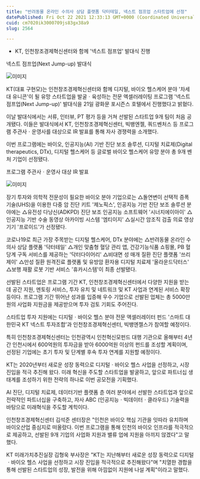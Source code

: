 ```yaml
---
title: "반려동물 온라인 수의사 상담 플랫폼 닥터테일, 넥스트 점프업 스타트업에 선정"
datePublished: Fri Oct 22 2021 12:33:13 GMT+0000 (Coordinated Universal Time)
cuid: cm7020ik3000709js83gx38a9
slug: 2564

---
```



- KT, 인천창조경제혁신센터와 함께 '넥스트 점프업' 발대식 진행

넥스트 점프업(Next Jump-up) 발대식

![이미지](https://cdn.hashnode.com/res/hashnode/image/upload/v1739252466215/bf61b241-93aa-4971-9672-2adc85d0154d.jpeg)

KT(대표 구현모)는 인천창조경제혁신센터와 함께 디지털, 바이오 헬스케어 분야 '차세대 유니콘'이 될 유망 스타트업을 발굴ㆍ육성하는 전문 엑셀러레이팅 프로그램 '넥스트 점프업(Next Jump-up)' 발대식을 21일 광화문 포시즌스 호텔에서 진행했다고 밝혔다.

이날 발대식에서는 서류, 인터뷰, PT 평가 등을 거쳐 선발된 스타트업 9개 팀이 처음 공개됐다. 이들은 발대식에서 KT, 인천창조경제혁신센터, 빅뱅엔젤, 쿼드벤처스 등 프로그램 주관사ㆍ운영사를 대상으로 IR 발표를 통해 자사 경쟁력을 소개했다.

이번 프로그램에는 바이오, 인공지능(AI) 기반 진단 보조 솔루션, 디지털 치료제(Digital therapeutics, DTx), 디지털 헬스케어 등 글로벌 바이오 헬스케어 유망 분야 총 9개 벤처 기업이 선정됐다.

프로그램 주관사ㆍ운영사 대상 IR 발표

![이미지](https://cdn.hashnode.com/res/hashnode/image/upload/v1739252468288/e15e0529-5e92-4bc7-8091-aa67cd63b2ce.jpeg)

장기 투자와 의학적 전문성이 필요한 바이오 분야 기업으로는 △돌연변이 선택적 증폭 기술(UHS)을 이용한 다중 암 진단 키트 '제노픽스', 인공지능 기반 진단 보조 솔루션 분야에는 △유전성 다낭신(ADKPD) 진단 보조 인공지능 소프트웨어 '시너지에이아이' △인공지능 기반 수술 동영상 아카이빙 시스템 '엠티이지' △실시간 암조직 검출 의료 영상기기 '프로이드'가 선정됐다.

코로나19로 최근 가장 주목받는 디지털 헬스케어, DTx 분야에는 △반려동물 온라인 수의사 상담 플랫폼 '닥터테일' △개인 맞춤형 혈당 관리 앱, 건강기능식품 쇼핑몰, PB 혈당계 구독 서비스를 제공하는 '닥터다이어리' △비대면 성 매개 질환 진단 플랫폼 '쓰리제이' △만성 질환 원격진료 플랫폼 및 유방암 환자용 디지털 치료제 '올라운드닥터스' △보행 재활 로봇 기반 서비스 '휴카시스템'이 최종 선발됐다.

선발된 스타트업은 프로그램 기간 KT, 인천창조경제혁신센터에서 다양한 지원을 받는데 공간 지원, 멘토링 서비스, 투자 유치 및 네트워크 및 KT 사업과 연계된 서비스 확장 등이다. 프로그램 기간 뛰어난 성과를 입증해 우수 기업으로 선발된 업체는 총 5000만원의 사업화 지원금을 제공받으며 투자 검토 기회도 주어진다.

스타트업 투자 지원에는 디지털ㆍ바이오 헬스 분야 전문 액셀러레이터 펀드 '스마트 대한민국 KT 넥스트 투자조합'과 인천창조경제혁신센터, 빅뱅엔젤스가 참여할 예정이다.

특히 인천창조경제혁신센터는 인천광역시 인천혁신모펀드 대행 기관으로 올해부터 4년간 인천시에서 600억원의 투자금을 받아 6000억원 이상의 펀드를 조성할 계획이며, 선정된 기업에는 초기 투자 및 단계별 후속 투자 연계를 지원할 예정이다.

KT는 2020년부터 새로운 성장 동력으로 디지털ㆍ바이오 헬스 사업을 선정하고, 시장 진입을 적극 추진해 왔다. 미래 혁신을 주도할 스타트업을 발굴하고, 앞으로 파트너십 생태계를 조성하기 위한 전략의 하나로 이번 공모전을 기획했다.

AI 진단, 디지털 치료제, 데이터기반 플랫폼 츧 여러 분야에서 선발한 스타트업과 앞으로 전략적인 파트너십을 구축하고, 자사 ABC (인공지능ㆍ빅데이터ㆍ클라우드) 기술력을 바탕으로 미래혁식을 주도할 계힉이다.

인천창조경제혁신센터 김석준 센터장은 "인천은 바이오 핵심 기관을 잇따라 유치하며 바이오산업 중심지로 떠올랐다. 이번 프로그램을 통해 인천의 바이오 인프라를 적극적으로 제공하고, 선발된 9개 기업의 사업화 지원과 밸류 업에 지원을 아끼지 않겠다"고 말했다.

KT 미래가치추진실장 김형욱 부사장은 "KT는 지난해부터 새로운 성장 동력으로 디지털ㆍ바이오 헬스 사업을 선정하고 시장 진입을 적극적으로 추진해왔다"며 "치열한 경합을 통해 선발된 스타트업의 성장, 발전을 위해 아낌없이 지원에 나설 계획"이라고 말했다.